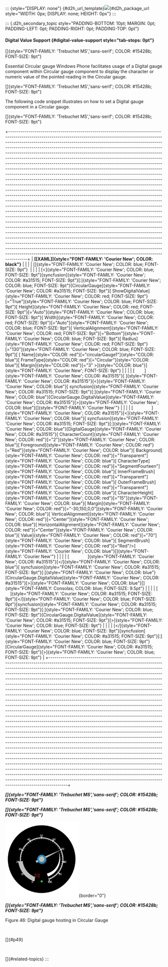 ::: {style="DISPLAY: none"}
[](ms-xhelp:///?Id=d2h_url_template){#d2h_url_template}![](!package_url!){#d2h_package_url style="WIDTH: 0px; DISPLAY: none; HEIGHT: 0px"}
:::

::: {.d2h_secondary_topic style="PADDING-BOTTOM: 10pt; MARGIN: 0pt; PADDING-LEFT: 0pt; PADDING-RIGHT: 0pt; PADDING-TOP: 0pt"}
#### Digital Value Support {#digital-value-support style="tab-stops: 0pt"}

[]{style="FONT-FAMILY: 'Trebuchet MS','sans-serif'; COLOR: #15428b; FONT-SIZE: 9pt"} 

Essential Circular gauge Windows Phone facilitates usage of a Digital gauge component within Circular gauge component to display the character or numeric value of the pointed reading in the Circular gauge.

[]{style="FONT-FAMILY: 'Trebuchet MS','sans-serif'; COLOR: #15428b; FONT-SIZE: 9pt"} 

The following code snippet illustrates on how to set a Digital gauge component in a Circular gauge.

[]{style="FONT-FAMILY: 'Trebuchet MS','sans-serif'; COLOR: #15428b; FONT-SIZE: 9pt"} 

+---------------------------------------------------------------------------------------------------------------------------------------------------------------------------------------------------------------------------------------------------------------------------------------------------------------------------------------------------------------------------------------------------------------------------------------------------------------------------------------------------------------------------------------------------------------------------------------------------------------------------------------------------------------------------------------------------------------------------------------------------------------------------------------------------------------------------------------------------------------------------------------------------------------------------------------------------------------------------------------------------------------------------------------------------------------------------------------------------------------------------------------------------------------------------------------------------------------------------------------------------------------------------------------------------------------------------------------------------------------------------------------------------------------------------------------------------------------------------------------------------------------------------------------------------------------------------------------------------------------------------------------------------------------------------------------------------------------------------------------------------------------------------------------------------------------------------------------------------------------------------------------------------------------------------------------------------------+
| **[\[XAML\]]{style="FONT-FAMILY: 'Courier New'; COLOR: black"}**                                                                                                                                                                                                                                                                                                                                                                                                                                                                                                                                                                                                                                                                                                                                                                                                                                                                                                                                                                                                                                                                                                                                                                                                                                                                                                                                                                                                                                                                                                                                                                                                                                                                                                                                                                                                                                                                                        |
|                                                                                                                                                                                                                                                                                                                                                                                                                                                                                                                                                                                                                                                                                                                                                                                                                                                                                                                                                                                                                                                                                                                                                                                                                                                                                                                                                                                                                                                                                                                                                                                                                                                                                                                                                                                                                                                                                                                                                         |
| []{style="FONT-FAMILY: 'Courier New'; COLOR: blue; FONT-SIZE: 9pt"}                                                                                                                                                                                                                                                                                                                                                                                                                                                                                                                                                                                                                                                                                                                                                                                                                                                                                                                                                                                                                                                                                                                                                                                                                                                                                                                                                                                                                                                                                                                                                                                                                                                                                                                                                                                                                                                                                     |
|                                                                                                                                                                                                                                                                                                                                                                                                                                                                                                                                                                                                                                                                                                                                                                                                                                                                                                                                                                                                                                                                                                                                                                                                                                                                                                                                                                                                                                                                                                                                                                                                                                                                                                                                                                                                                                                                                                                                                         |
| [\<]{style="FONT-FAMILY: 'Courier New'; COLOR: blue; FONT-SIZE: 9pt"}[syncfusion]{style="FONT-FAMILY: 'Courier New'; COLOR: #a31515; FONT-SIZE: 9pt"}[:]{style="FONT-FAMILY: 'Courier New'; COLOR: blue; FONT-SIZE: 9pt"}[CircularGauge]{style="FONT-FAMILY: 'Courier New'; COLOR: #a31515; FONT-SIZE: 9pt"}[ ShowDigitalValue]{style="FONT-FAMILY: 'Courier New'; COLOR: red; FONT-SIZE: 9pt"}[=\"True\"]{style="FONT-FAMILY: 'Courier New'; COLOR: blue; FONT-SIZE: 9pt"}[ Height]{style="FONT-FAMILY: 'Courier New'; COLOR: red; FONT-SIZE: 9pt"}[=\"Auto\"]{style="FONT-FAMILY: 'Courier New'; COLOR: blue; FONT-SIZE: 9pt"}[ Width]{style="FONT-FAMILY: 'Courier New'; COLOR: red; FONT-SIZE: 9pt"}[=\"Auto\"]{style="FONT-FAMILY: 'Courier New'; COLOR: blue; FONT-SIZE: 9pt"}[ VerticalAlignment]{style="FONT-FAMILY: 'Courier New'; COLOR: red; FONT-SIZE: 9pt"}[=\"Bottom\"]{style="FONT-FAMILY: 'Courier New'; COLOR: blue; FONT-SIZE: 9pt"}[ Radius]{style="FONT-FAMILY: 'Courier New'; COLOR: red; FONT-SIZE: 9pt"}[=\"130\"]{style="FONT-FAMILY: 'Courier New'; COLOR: blue; FONT-SIZE: 9pt"}[ [ Name]{style="COLOR: red"}[=\"circularGauge1\"]{style="COLOR: blue"}[ FrameType]{style="COLOR: red"}[=\"Circular\"]{style="COLOR: blue"}[ Margin]{style="COLOR: red"}[=\"3\" \>]{style="COLOR: blue"}]{style="FONT-FAMILY: 'Courier New'; FONT-SIZE: 9pt"}                                                                                                                                                                                                                                                                                                                                                                                                                                                                                                                                                                                 |
|                                                                                                                                                                                                                                                                                                                                                                                                                                                                                                                                                                                                                                                                                                                                                                                                                                                                                                                                                                                                                                                                                                                                                                                                                                                                                                                                                                                                                                                                                                                                                                                                                                                                                                                                                                                                                                                                                                                                                         |
| [        ]{style="FONT-FAMILY: 'Courier New'; COLOR: #a31515"}[ ]{style="FONT-FAMILY: 'Courier New'; COLOR: #a31515"}[\<]{style="FONT-FAMILY: 'Courier New'; COLOR: blue"}[ syncfusion]{style="FONT-FAMILY: 'Courier New'; COLOR: #a31515; FONT-SIZE: 9pt"}[:]{style="FONT-FAMILY: 'Courier New'; COLOR: blue"}[CircularGauge.DigitalValue]{style="FONT-FAMILY: 'Courier New'; COLOR: #a31515"}[\>]{style="FONT-FAMILY: 'Courier New'; COLOR: blue"}[]{style="FONT-FAMILY: 'Courier New'"}                                                                                                                                                                                                                                                                                                                                                                                                                                                                                                                                                                                                                                                                                                                                                                                                                                                                                                                                                                                                                                                                                                                                                                                                                                                                                                                                                                                                                                                              |
|                                                                                                                                                                                                                                                                                                                                                                                                                                                                                                                                                                                                                                                                                                                                                                                                                                                                                                                                                                                                                                                                                                                                                                                                                                                                                                                                                                                                                                                                                                                                                                                                                                                                                                                                                                                                                                                                                                                                                         |
| [               ]{style="FONT-FAMILY: 'Courier New'; COLOR: #a31515"}[\<]{style="FONT-FAMILY: 'Courier New'; COLOR: blue"}[ syncfusion]{style="FONT-FAMILY: 'Courier New'; COLOR: #a31515; FONT-SIZE: 9pt"}[:]{style="FONT-FAMILY: 'Courier New'; COLOR: blue"}[DigitalGauge]{style="FONT-FAMILY: 'Courier New'; COLOR: #a31515"}[ CharacterCount]{style="FONT-FAMILY: 'Courier New'; COLOR: red"}[=\"2\"]{style="FONT-FAMILY: 'Courier New'; COLOR: blue"}[ Foreground]{style="FONT-FAMILY: 'Courier New'; COLOR: red"}[=\"Red\"]{style="FONT-FAMILY: 'Courier New'; COLOR: blue"}[ Background]{style="FONT-FAMILY: 'Courier New'; COLOR: red"}[=\"Transparent\"]{style="FONT-FAMILY: 'Courier New'; COLOR: blue"}[ CharacterType]{style="FONT-FAMILY: 'Courier New'; COLOR: red"}[=\"SegmentFourteen\"]{style="FONT-FAMILY: 'Courier New'; COLOR: blue"}[ InnerFrameBrush]{style="FONT-FAMILY: 'Courier New'; COLOR: red"}[=\"Transparent\"]{style="FONT-FAMILY: 'Courier New'; COLOR: blue"}[ OuterFrameBrush]{style="FONT-FAMILY: 'Courier New'; COLOR: red"}[=\"Transparent\"]{style="FONT-FAMILY: 'Courier New'; COLOR: blue"}[ CharacterHeight]{style="FONT-FAMILY: 'Courier New'; COLOR: red"}[=\"15\"]{style="FONT-FAMILY: 'Courier New'; COLOR: blue"}[ Margin]{style="FONT-FAMILY: 'Courier New'; COLOR: red"}[=\"-30,150,0,0\"]{style="FONT-FAMILY: 'Courier New'; COLOR: blue"}[ VerticalAlignment]{style="FONT-FAMILY: 'Courier New'; COLOR: red"}[=\"Center\"]{style="FONT-FAMILY: 'Courier New'; COLOR: blue"}[ HorizontalAlignment]{style="FONT-FAMILY: 'Courier New'; COLOR: red"}[=\"Center\"]{style="FONT-FAMILY: 'Courier New'; COLOR: blue"}[ Value]{style="FONT-FAMILY: 'Courier New'; COLOR: red"}[=\"70\"]{style="FONT-FAMILY: 'Courier New'; COLOR: blue"}[ SegmentBrush]{style="FONT-FAMILY: 'Courier New'; COLOR: red"}[=\"Red\"/\>]{style="FONT-FAMILY: 'Courier New'; COLOR: blue"}[]{style="FONT-FAMILY: 'Courier New'"} |
|                                                                                                                                                                                                                                                                                                                                                                                                                                                                                                                                                                                                                                                                                                                                                                                                                                                                                                                                                                                                                                                                                                                                                                                                                                                                                                                                                                                                                                                                                                                                                                                                                                                                                                                                                                                                                                                                                                                                                         |
| [               ]{style="FONT-FAMILY: 'Courier New'; COLOR: #a31515"}[\</]{style="FONT-FAMILY: 'Courier New'; COLOR: blue"}[ syncfusion]{style="FONT-FAMILY: 'Courier New'; COLOR: #a31515; FONT-SIZE: 9pt"}[:]{style="FONT-FAMILY: 'Courier New'; COLOR: blue"}[CircularGauge.DigitalValue]{style="FONT-FAMILY: 'Courier New'; COLOR: #a31515"}[\>]{style="FONT-FAMILY: 'Courier New'; COLOR: blue"}[]{style="FONT-FAMILY: Consolas; COLOR: blue; FONT-SIZE: 9.5pt"}                                                                                                                                                                                                                                                                                                                                                                                                                                                                                                                                                                                                                                                                                                                                                                                                                                                                                                                                                                                                                                                                                                                                                                                                                                                                                                                                                                                                                                                                                   |
|                                                                                                                                                                                                                                                                                                                                                                                                                                                                                                                                                                                                                                                                                                                                                                                                                                                                                                                                                                                                                                                                                                                                                                                                                                                                                                                                                                                                                                                                                                                                                                                                                                                                                                                                                                                                                                                                                                                                                         |
| [        ]{style="FONT-FAMILY: 'Courier New'; COLOR: #a31515; FONT-SIZE: 9pt"}[\</]{style="FONT-FAMILY: 'Courier New'; COLOR: blue; FONT-SIZE: 9pt"}[syncfusion]{style="FONT-FAMILY: 'Courier New'; COLOR: #a31515; FONT-SIZE: 9pt"}[:]{style="FONT-FAMILY: 'Courier New'; COLOR: blue; FONT-SIZE: 9pt"}[CircularGauge.DigitalValue]{style="FONT-FAMILY: 'Courier New'; COLOR: #a31515; FONT-SIZE: 9pt"}[\>]{style="FONT-FAMILY: 'Courier New'; COLOR: blue; FONT-SIZE: 9pt"}                                                                                                                                                                                                                                                                                                                                                                                                                                                                                                                                                                                                                                                                                                                                                                                                                                                                                                                                                                                                                                                                                                                                                                                                                                                                                                                                                                                                                                                                           |
|                                                                                                                                                                                                                                                                                                                                                                                                                                                                                                                                                                                                                                                                                                                                                                                                                                                                                                                                                                                                                                                                                                                                                                                                                                                                                                                                                                                                                                                                                                                                                                                                                                                                                                                                                                                                                                                                                                                                                         |
| [\</]{style="FONT-FAMILY: 'Courier New'; COLOR: blue; FONT-SIZE: 9pt"}[syncfusion]{style="FONT-FAMILY: 'Courier New'; COLOR: #a31515; FONT-SIZE: 9pt"}[:]{style="FONT-FAMILY: 'Courier New'; COLOR: blue; FONT-SIZE: 9pt"}[CircularGauge]{style="FONT-FAMILY: 'Courier New'; COLOR: #a31515; FONT-SIZE: 9pt"}[\>]{style="FONT-FAMILY: 'Courier New'; COLOR: blue; FONT-SIZE: 9pt"}                                                                                                                                                                                                                                                                                                                                                                                                                                                                                                                                                                                                                                                                                                                                                                                                                                                                                                                                                                                                                                                                                                                                                                                                                                                                                                                                                                                                                                                                                                                                                                      |
+---------------------------------------------------------------------------------------------------------------------------------------------------------------------------------------------------------------------------------------------------------------------------------------------------------------------------------------------------------------------------------------------------------------------------------------------------------------------------------------------------------------------------------------------------------------------------------------------------------------------------------------------------------------------------------------------------------------------------------------------------------------------------------------------------------------------------------------------------------------------------------------------------------------------------------------------------------------------------------------------------------------------------------------------------------------------------------------------------------------------------------------------------------------------------------------------------------------------------------------------------------------------------------------------------------------------------------------------------------------------------------------------------------------------------------------------------------------------------------------------------------------------------------------------------------------------------------------------------------------------------------------------------------------------------------------------------------------------------------------------------------------------------------------------------------------------------------------------------------------------------------------------------------------------------------------------------------+

***[]{style="FONT-FAMILY: 'Trebuchet MS','sans-serif'; COLOR: #15428b; FONT-SIZE: 9pt"}*** 

***[]{style="FONT-FAMILY: 'Trebuchet MS','sans-serif'; COLOR: #15428b; FONT-SIZE: 9pt"}*** 

![](ImagesExt/image74_49.png){border="0"}

***[]{style="FONT-FAMILY: 'Trebuchet MS','sans-serif'; COLOR: #15428b; FONT-SIZE: 9pt"}*** 

Figure 46: Digital gauge hosting in Circular Gauge

 

[]{#p49} 

 

[]{#related-topics}
:::
